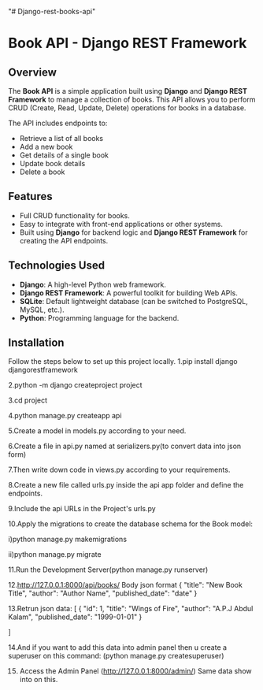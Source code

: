 "# Django-rest-books-api" 
# Book API - Django REST Framework

## Overview

The **Book API** is a simple application built using **Django** and **Django REST Framework** to manage a collection of books. This API allows you to perform CRUD (Create, Read, Update, Delete) operations for books in a database.

The API includes endpoints to:
- Retrieve a list of all books
- Add a new book
- Get details of a single book
- Update book details
- Delete a book

## Features

- Full CRUD functionality for books.
- Easy to integrate with front-end applications or other systems.
- Built using **Django** for backend logic and **Django REST Framework** for creating the API endpoints.

## Technologies Used

- **Django**: A high-level Python web framework.
- **Django REST Framework**: A powerful toolkit for building Web APIs.
- **SQLite**: Default lightweight database (can be switched to PostgreSQL, MySQL, etc.).
- **Python**: Programming language for the backend.

## Installation

Follow the steps below to set up this project locally.
1.pip install django djangorestframework

2.python -m django createproject project

3.cd project

4.python manage.py createapp api

5.Create a model in models.py according to your need.

6.Create a file in api.py named at serializers.py(to convert data into json form)

7.Then write down code in views.py according to your requirements.

8.Create a new file called urls.py inside the api app folder and define the endpoints.

9.Include the api URLs in the Project's urls.py

10.Apply the migrations to create the database schema for the Book model:

i)python manage.py makemigrations

ii)python manage.py migrate

11.Run the Development Server(python manage.py runserver)

12.http://127.0.0.1:8000/api/books/
Body json format
{
  "title": "New Book Title",
  "author": "Author Name",
  "published_date": "date"
}

13.Retrun json data:
[
    {
        "id": 1,
        "title": "Wings of Fire",
        "author": "A.P.J Abdul Kalam",
        "published_date": "1999-01-01"
    }

  ]
  
14.And if you want to add this data into admin panel then u create a superuser on this command:
(python manage.py createsuperuser)

15. Access the Admin Panel (http://127.0.0.1:8000/admin/) Same data show into on this.
  
